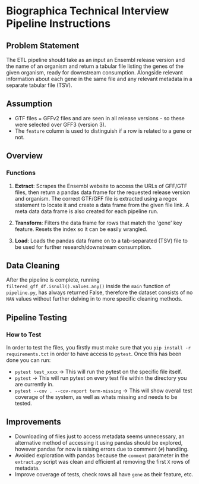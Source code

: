 # Biographica Technical Interview Pipeline Instructions

## Problem Statement

The ETL pipeline should take as an input an Ensembl release version and the name of an organism and return a tabular file listing the genes of the given organism, ready for downstream consumption. Alongside relevant information about each gene in the same file and any relevant metadata in a separate tabular file (TSV).

## Assumption

- GTF files = GFFv2 files and are seen in all release versions - so these were selected over GFF3 (version 3).
- The `feature` column is used to distinguish if a row is related to a gene or not.

## Overview

### Functions

1. **Extract**: Scrapes the Ensembl website to access the URLs of GFF/GTF files, then return a pandas data frame for the requested release version and organism. The correct GTF/GFF file is extracted using a regex statement to locate it and create a data frame from the given file link. A meta data data frame is also created for each pipeline run.

2. **Transform**: Filters the data frame for rows that match the 'gene' key feature. Resets the index so it can be easily wrangled.

3. **Load**: Loads the pandas data frame on to a tab-separated (TSV) file to be used for further research/downstream consumption.

## Data Cleaning

After the pipeline is complete, running `filtered_gff_df.isnull().values.any()` inside the `main` function of `pipeline.py`, has always returned False, therefore the dataset consists of no `NAN` values without further delving in to more specific cleaning methods.

## Pipeline Testing

### How to Test
In order to test the files, you firstly must make sure that you `pip install -r requirements.txt` in order to have access to `pytest`. Once this has been done you can run:
- `pytest test_xxxx` -> This will run the pytest on the specific file itself.
- `pytest` -> This will run pytest on every test file within the directory you are currently in.
- `pytest --cov . --cov-report term-missing` -> This will show overall test coverage of the system, as well as whats missing and needs to be tested.

## Improvements

- Downloading of files just to access metadata seems unnecessary, an alternative method of accessing it using pandas should be explored, however pandas for now is raising errors due to comment (`#`) handling.
- Avoided exploration with pandas because the `comment` parameter in the `extract.py` script was clean and efficient at removing the first `X` rows of metadata.
- Improve coverage of tests, check rows all have `gene` as their feature, etc.